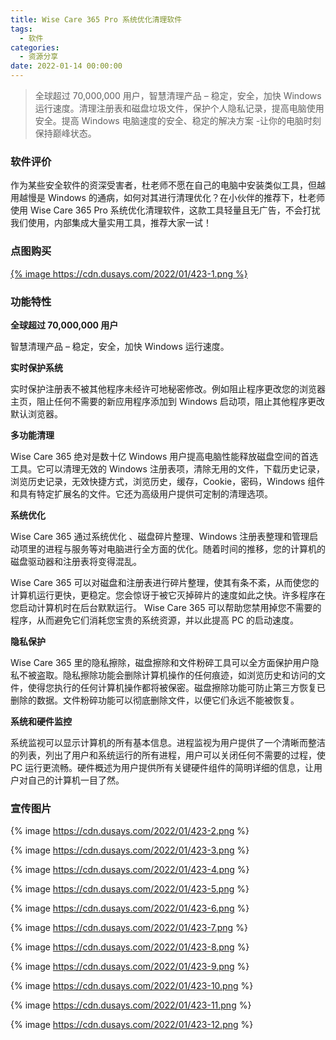 ```yaml
---
title: Wise Care 365 Pro 系统优化清理软件
tags:
  - 软件
categories:
  - 资源分享
date: 2022-01-14 00:00:00
---
```


> 全球超过 70,000,000 用户，智慧清理产品 – 稳定，安全，加快 Windows 运行速度。清理注册表和磁盘垃圾文件，保护个人隐私记录，提高电脑使用安全。提高 Windows 电脑速度的安全、稳定的解决方案 -让你的电脑时刻保持巅峰状态。

<!-- more -->

### 软件评价

作为某些安全软件的资深受害者，杜老师不愿在自己的电脑中安装类似工具，但越用越慢是 Windows 的通病，如何对其进行清理优化？在小伙伴的推荐下，杜老师使用 Wise Care 365 Pro 系统优化清理软件，这款工具轻量且无广告，不会打扰我们使用，内部集成大量实用工具，推荐大家一试！

### 点图购买

[{% image https://cdn.dusays.com/2022/01/423-1.png %}](https://r-g.io/F0kjeQ)

### 功能特性

**全球超过 70,000,000 用户**

智慧清理产品 – 稳定，安全，加快 Windows 运行速度。

**实时保护系统**

实时保护注册表不被其他程序未经许可地秘密修改。例如阻止程序更改您的浏览器主页，阻止任何不需要的新应用程序添加到 Windows 启动项，阻止其他程序更改默认浏览器。

**多功能清理**

Wise Care 365 绝对是数十亿 Windows 用户提高电脑性能释放磁盘空间的首选工具。它可以清理无效的 Windows 注册表项，清除无用的文件，下载历史记录，浏览历史记录，无效快捷方式，浏览历史，缓存，Cookie，密码，Windows 组件和具有特定扩展名的文件。它还为高级用户提供可定制的清理选项。

**系统优化**

Wise Care 365 通过系统优化 、磁盘碎片整理、Windows 注册表整理和管理启动项里的进程与服务等对电脑进行全方面的优化。随着时间的推移，您的计算机的磁盘驱动器和注册表将变得混乱。

Wise Care 365 可以对磁盘和注册表进行碎片整理，使其有条不紊，从而使您的计算机运行更快，更稳定。您会惊讶于被它灭掉碎片的速度如此之快。许多程序在您启动计算机时在后台默默运行。 Wise Care 365 可以帮助您禁用掉您不需要的程序，从而避免它们消耗您宝贵的系统资源，并以此提高 PC 的启动速度。

**隐私保护**

Wise Care 365 里的隐私擦除，磁盘擦除和文件粉碎工具可以全方面保护用户隐私不被盗取。隐私擦除功能会删除计算机操作的任何痕迹，如浏览历史和访问的文件，使得您执行的任何计算机操作都将被保密。磁盘擦除功能可防止第三方恢复已删除的数据。文件粉碎功能可以彻底删除文件，以便它们永远不能被恢复。

**系统和硬件监控**

系统监视可以显示计算机的所有基本信息。进程监视为用户提供了一个清晰而整洁的列表，列出了用户和系统运行的所有进程，用户可以关闭任何不需要的过程，使 PC 运行更流畅。硬件概述为用户提供所有关键硬件组件的简明详细的信息，让用户对自己的计算机一目了然。

### 宣传图片

{% image https://cdn.dusays.com/2022/01/423-2.png %}

{% image https://cdn.dusays.com/2022/01/423-3.png %}

{% image https://cdn.dusays.com/2022/01/423-4.png %}

{% image https://cdn.dusays.com/2022/01/423-5.png %}

{% image https://cdn.dusays.com/2022/01/423-6.png %}

{% image https://cdn.dusays.com/2022/01/423-7.png %}

{% image https://cdn.dusays.com/2022/01/423-8.png %}

{% image https://cdn.dusays.com/2022/01/423-9.png %}

{% image https://cdn.dusays.com/2022/01/423-10.png %}

{% image https://cdn.dusays.com/2022/01/423-11.png %}

{% image https://cdn.dusays.com/2022/01/423-12.png %}
